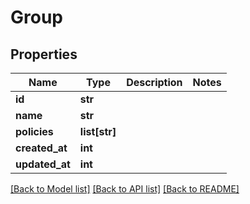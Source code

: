 # Group

## Properties
Name | Type | Description | Notes
------------ | ------------- | ------------- | -------------
**id** | **str** |  | 
**name** | **str** |  | 
**policies** | **list[str]** |  | 
**created_at** | **int** |  | 
**updated_at** | **int** |  | 

[[Back to Model list]](../README.md#documentation-for-models) [[Back to API list]](../README.md#documentation-for-api-endpoints) [[Back to README]](../README.md)


